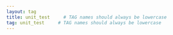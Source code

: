 ```yaml
---
layout: tag
title: unit_test     # TAG names should always be lowercase
tag: unit_test     # TAG names should always be lowercase
---
```

